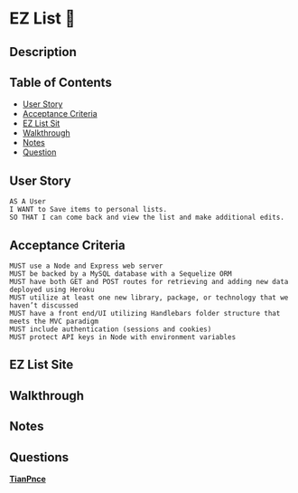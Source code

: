 # EZ List 📝

## Description

## Table of Contents
* [User Story](#user-story)
* [Acceptance Criteria](#acceptance-criteria)
* [EZ List Sit](#ez-list-site)
* [Walkthrough](#walkthrough)
* [Notes](#notes)
* [Question](#questions)

## User Story
```
AS A User
I WANT to Save items to personal lists.
SO THAT I can come back and view the list and make additional edits.
```
## Acceptance Criteria
```
MUST use a Node and Express web server
MUST be backed by a MySQL database with a Sequelize ORM
MUST have both GET and POST routes for retrieving and adding new data deployed using Heroku
MUST utilize at least one new library, package, or technology that we haven’t discussed
MUST have a front end/UI utilizing Handlebars folder structure that meets the MVC paradigm
MUST include authentication (sessions and cookies)
MUST protect API keys in Node with environment variables
```
## EZ List Site

## Walkthrough

## Notes

## Questions
**[TianPnce](https://github.com/TianPnce)**
